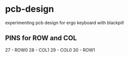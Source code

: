 # pcb-design
experimenting pcb design for ergo keyboard with blackpill


## PINS for ROW and COL
27 - ROW0
28 - COL1
29 - COL0
30 - ROW1
